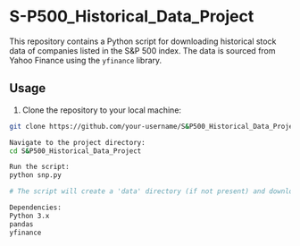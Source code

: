 # S-P500_Historical_Data_Project
This repository contains a Python script for downloading historical stock data of companies listed in the S&amp;P 500 index. The data is sourced from Yahoo Finance using the `yfinance` library.

## Usage

1. Clone the repository to your local machine:

```bash
git clone https://github.com/your-username/S&P500_Historical_Data_Project.git

Navigate to the project directory:
cd S&P500_Historical_Data_Project

Run the script:
python snp.py

# The script will create a 'data' directory (if not present) and download historical stock data for S&P 500 companies, saving individual CSV files for each company in the 'data' directory.

Dependencies:
Python 3.x
pandas
yfinance



